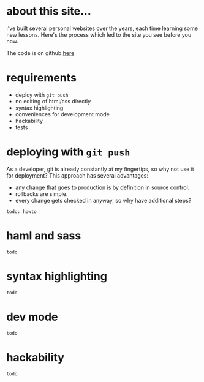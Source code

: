 about this site...
==================

i've built several personal websites over the years, each time learning some new lessons.
Here's the process which led to the site you see before you now.

The code is on github [here](http://github.com/echohead/echohead.org)

# requirements
* deploy with `git push`
* no editing of html/css directly
* syntax highlighting
* conveniences for development mode
* hackability
* tests

# deploying with `git push`
As a developer, git is already constantly at my fingertips, so why not use it for deployment?
This approach has several advantages:
* any change that goes to production is by definition in source control.
* rollbacks are simple.
* every change gets checked in anyway, so why have additional steps?

`todo: howto`

# haml and sass
`todo`

# syntax highlighting
`todo`

# dev mode
`todo`

# hackability
`todo`
